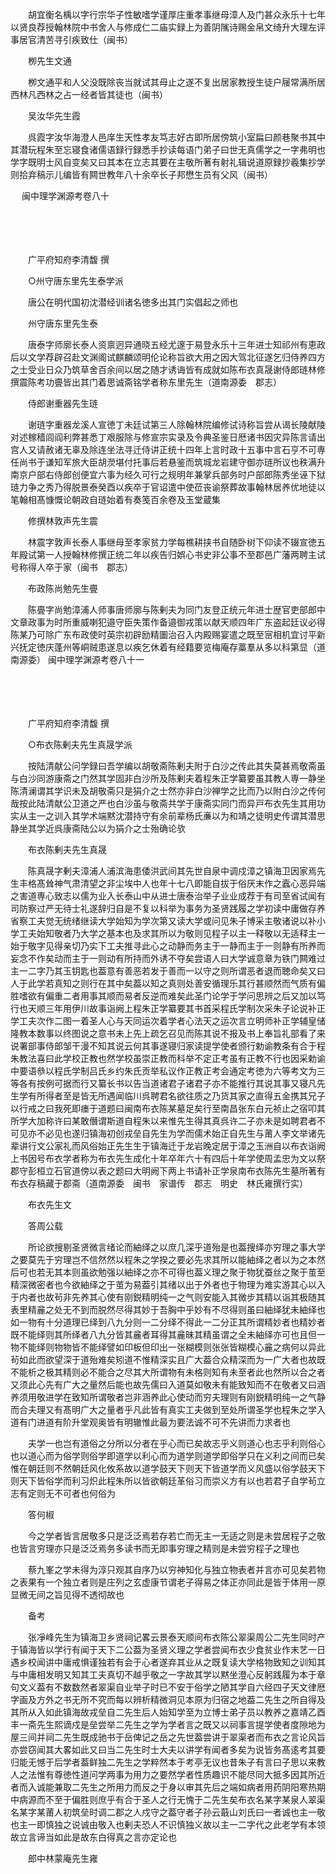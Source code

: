 <!-- { "loadSidebar": true } -->
　　胡宜衡名楀以字行宗华子性敏嗜学谨厚庄重孝事继母漳人及门甚众永乐十七年以贤良荐授翰林院中书舍人与修成仁二庙实録上为善阴隲诗赐金帛文绮升大理左评事居官清苦寻引疾致仕（闽书）

　　栁先生文通

　　栁文通平和人父没既除丧当就试其母止之遂不复出居家教授生徒户屦常满所居西林凡西林之占一经者皆其徒也（闽书）

　　吴汝华先生霞

　　呉霞字汝华海澄人邑庠生天性孝友笃志好古即所居傍筑小室扁曰颜巷聚书其中其潜玩程朱至忘寝食诸儒语録行録悉手抄读每语门弟子曰世无真儒学之一字弗明也学字既明士风自变矣又曰其本在立志其要在主敬所著有射礼辑说道原録抄羲集抄学则拾弃稿示儿编皆有闗世教年八十余卒长子邦懋生员有父风（闽书） 

　
闽中理学渊源考卷八十

　

　　

　　广平府知府李清馥 撰

　　○州守唐东里先生泰学派

　　唐公在明代国初沈潜经训诸名徳多出其门实倡起之师也

　　州守唐东里先生泰

　　唐泰字师廓长泰人资禀迥异通晓五经尤邃于易登永乐十三年进士知祁州有恵政后以文学荐辟召赴文渊阁试麒麟颂明伦论称旨欲大用之因大驾北征遂乞归侍养四方之士受业日众乃筑草舍百余间以居之随才诱诲皆有成就如陈布衣真晟谢侍郎琏林修撰震陈考功亹皆出其门着思诚斋铭学者称东里先生（道南源委　郡志）

　　侍郎谢重器先生琏

　　谢琏字重器龙溪人宣徳丁未廷试第三人除翰林院编修试诗称旨尝从谒长陵献陵对述稼穑闾阎利弊甚悉丁艰服除与修宣宗实录及令典圣鉴日厯诸书因灾异陈言请出宫人又请赦诸无辜及除连坐法寻迁侍讲正统十四年上言时政十五事中言石亨不可専任尚书于谦知军旅大臣胡濙堪付托事后若悬鉴而筑城龙岩建守御亦琏所议也秩满升南京户部右侍郎创便宜六事为经久可行之规明年兼掌兵部务时户部郎陈秀坐诬下狱琏力争之秀乃得脱景泰癸酉以疾卒于官诏遣中使莅丧谕祭葬故事翰林居养优地徒以笔翰相髙慷慨论朝政自琏始着有奏笺百余卷及玉堂蔵集

　　修撰林敦声先生震

　　林震字敦声长泰人事继母至孝家贫力学每樵耕挟书自随卧树下仰读不辍宣徳五年殿试第一人授翰林修撰正统二年以疾告归娯心书史非公事不至郡邑广藩两聘主试号称得人卒于家（闽书　郡志）

　　布政陈尚勉先生亹

　　陈亹字尚勉漳浦人师事唐师廓与陈剰夫为同门友登正统元年进士歴官吏部郎中文章政事为时所重威喇犯邉守臣失策作备邉御戎策以献天顺四年广东盗起廷议必得陈某乃可除广东布政使时英宗初辟励精圗治召入内殿赐宴遣之既至宻相机宜讨平新兴抚定徳庆蓬州等峒贼患遂息以疾乞休着有经籍要览梅庵存藁羣从多以科第显（道南源委） 
闽中理学渊源考卷八十一

　

　　

　　广平府知府李清馥 撰

　　○布衣陈剰夫先生真晟学派

　　按陆清献公问学録曰吾学编以胡敬斋陈剰夫附于白沙之传此其失莫甚焉敬斋虽与白沙同游康斋之门然其学固非白沙所及陈剰夫着程朱正学纂要虽其教人専一静坐陈清澜谓其学识未及胡敬斋只是狷介之士然亦非白沙禅学之比而乃以附白沙之传何哉按此陆清献公卫道之严也白沙虽与敬斋共学于康斋实同门而异戸布衣先生其用功实从主一之训入其学术端黙沈潜持守有余前辈杨氏亷以为和靖之徒明史传谓其潜思静坐其学近呉康斋陆公以为狷介之士殆确论欤

　　布衣陈剰夫先生真晟

　　陈真晟字剰夫漳浦人浦滨海患倭洪武间其先世自泉中调戍漳之镇海卫因家焉先生丰格髙耸神气肃清望之非尘埃中人也年十七八即能自拔于俗厌末作之蠧心恶异端之害道専心致志以儒为业入长泰山中从进士唐泰治举子业业成荐于有司至省试闻有司防察过严无待士礼遂辞归自是不复以科举为事务为圣贤践履之学初读中庸做存养省察工夫觉无统绪继读大学始知为学次第又读大学或问见朱子博采主敬诸说以补小学工夫始知敬者乃大学之基本也及求其所以为敬则见程子以主一释敬以无适释主一始于敬字见得亲切乃实下工夫推寻此心之动静而务主于一静而主于一则静有所养而妄念不作矣动而主于一则动有所持而外诱不夺矣尝语人曰大学诚意章为铁门闗难过主一二字乃其玉钥匙也葢意有善恶若发于善而一以守之则所谓恶者退而聴命矣又曰人于此学若真知之则行在其中矣葢以知之真则处善安循理乐其行甚顺然而气质有偏胜嗜欲有偏重二者用事其顺而易者反逆而难矣此圣门论学于学问思辨之后又加以笃行也天顺三年用伊川故事诣阙上程朱正学纂要其书首采程氏学制次采朱子论说补正学工夫次作二图一着圣人心与天同运次着学者心法天之运次言立明师补正学辅皇储隆教本数事以终图说之意书未上先上疏乞召见而陈其说不报及书上奉旨礼部看了来说署部事侍郎邹干漫不知其说云何其事遂寝归家读提学使者颁行勅谕教条有合于程朱教法喜曰此学校正教也然学校虽崇正教而科举不定正考虽有正教不行也因采勅谕中要语叅以程氏学制吕氏乡约朱氏贡举私议作正教正考会通定考徳为六等考文为三等各有按例可据而行又纂长书以告当道诸君子诸君子亦不能推行其说其事又寝凡先生学有所得者至是皆无所遇闻临川呉聘君名欲往质之乃货其家之直得五金携其兄子以行戒之曰我死即瘗于道题曰闽南布衣陈某墓足矣行至南昌张东白元祯止之宿叩其所学大加称许曰某敢僭谓斯道自程朱以来惟先生得其真呉许二子亦未是如聘君者不可见亦不必见也遂归镇海初创戎垒自先生为学而儒术始正自先生与莆人李文举诸先辈讲行文公家礼而风俗始正先生生于镇海迁于龙岩晚定居于漳之玉洲自以布衣诣阙上书因号布衣学者称为布衣先生成化十年卒年六十有四后十年学使周孟忠为文以祭郡守彭桓立石官道傍以表之题曰大明阙下两上书请补正学泉南布衣陈先生墓所著有布衣存稿藏于郡斋（道南源委　闽书　家谱传　郡志　明史　林氏雍撰行实）

　　布衣先生文

　　答周公载

　　所论欲搜剔圣贤微言绪论而紬绎之以庶几深乎道殆是也葢搜绎亦穷理之事大学之要莫先于穷理岂不信然然以程朱之学揆之要必先求其所以能紬绎之者以为之本然后可也若无其本则虽欲勉强以紬绎之亦不可得也葢义理之聚于物犹蚕丝之聚于茧至精深微密者也今欲紬绎之于茧为易葢引其绪以出于外者也于物理为难实游其心以入于内者也故茍非先养其心使有刚鋭精明纯一之气则安能入其微步其精以诣其极随其表里精麄之处无不到而脱然尽得其妙于吾胸中乎妙有不尽得则虽曰紬绎犹未紬绎也如一物有十分道理已绎到八九分则一二分绎不得此一二分正其所谓精妙者也精妙者既不能绎则其所绎者八九分皆其麄者耳得其麄昧其精虽谓之全未紬绎亦可也且但一物不能绎则物物皆不能绎譬如印板但印出一张糊模则张张皆糊模心麄之病何以异此茍如此而欲望深于道殆难矣矧道不惟精深实且广大葢合众精深而为一广大者也故既不能析之极其精则必不能合之尽其大所谓物有未格则知有未至者此也然所以合之者又须此心先有广大之量然后能也故先儒曰入道莫如敬未有能致知而不在敬者又曰涵养须用敬进学在致知所谓敬者岂非涵养此心使动而穷夫理则有刚鋭精明纯一之气静而合夫理又有髙明广大之量者乎凡此皆有真实工夫做到至处所谓圣学也程朱之学入道有门进道有阶升堂观奥皆有明辙惟此最为要法诚不可不先讲而力求者也

　　夫学一也岂有道俗之分所以分者在乎心而已矣故志乎义则道心也志乎利则俗心也以道心而为俗学则俗学即道学以利心而为道学则道学即俗学只在义利之间而已矣惟在朝廷则不然朝廷风化攸系故以道学鼓天下则天下皆道学而义风盛以俗学鼓天下则天下皆俗学而利习炽此程朱所以皆欲朝廷革俗习而崇义方有以也若君子自学茍立志有定则无不可者也何俗为

　　答何椒

　　今之学者皆言居敬多只是泛泛焉若存若亡而无主一无适之则是未尝居程子之敬也皆言穷理亦只是泛泛焉务多读书而无即事穷理之精则是未尝穷程子之理也

　　蔡九峯之学未得为淳只观其自序乃以穷神知化与独立物表者并言亦可见矣若物之表果有一个独立者则是庄列之玄虚康节谓老子得易之体正亦同此是皆于体用一原显微无间之旨见得不透彻故也

　　备考

　　张凈峰先生为镇海卫乡贤祠记畧云景泰天顺间布衣陈公翠渠周公二先生同时产于镇海皆以学行有闻于天下二公葢为圣贤义理之学者尝闻布衣少食贫业作末艺一日遇乡校闻讲中庸戒惧谨独若有会于心者遂弃其业从之既复读大学格物致知之训知其与中庸相发明又知其工夫真切不越乎敬之一字故其学以黙坐澄心反躬践履为本于章句文义葢有不数数然者翠渠自业举子时已不安于俗学之陋其学自六经四子天文律厯字画及方外之书无所不究而每以辨析精微洞见本原为归宿之地葢二先生之所自得及其所从入如此镇海故戎垒自二先生后人始知学至为立博士弟子员以教养之嘉靖乙酉丰一斋先生熙谪戍是垒尝举二先生之学为学者言之既又以祠事言提学使者度隙地为屋三间并祠二先生既成驰书于岳俾记之岳之先世葢尝讲于翠渠者而布衣之言论风旨亦尝窃闻其大畧如此又曰当二先生时士大夫以讲学有闻者多矣为说皆务髙逺考其要归能无憾于后学者葢鲜独二先生之学粹然本于考亭无议也昔朱子有言曰子思以来教人之法惟有尊徳性道问学两事为用力之要然学者性质趣识不能尽同大抵多因其所近者而入诚能兼取二先生之所用力而反之于身以审其先后之端如病者用药阴阳寒热期中病源而不至于偏胜则庶乎有合于圣人之行无愧于二先生矣布衣名某字某泉人翠渠名某字某莆人初筑垒时调二郡之人戍守之葢守者子孙云蕺山刘氏曰一者诚也主一敬也主一即慎独之说诚由敬入也剰夫恐人不识慎独义故以主一二字代之此老学有本领故立言谛当如此是故东白得真之言亦定论也

　　郎中林蒙庵先生雍

